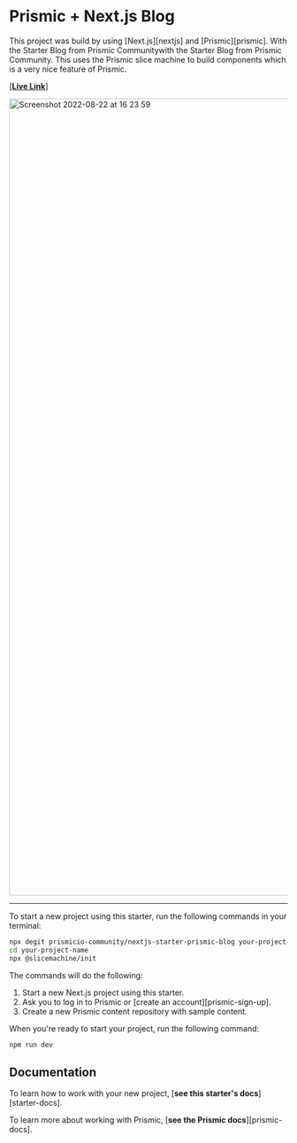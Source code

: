 # Prismic + Next.js Blog

This project was build by using [Next.js][nextjs] and [Prismic][prismic]. With the Starter Blog from Prismic Communitywith the Starter Blog from Prismic Community. This uses the Prismic slice machine to build components which is a very nice feature of Prismic.

[[**Live Link**](https://prismic-blog-asaasgeirs.vercel.app/)]

<img width="1440" alt="Screenshot 2022-08-22 at 16 23 59" src="https://user-images.githubusercontent.com/89387153/185971287-e78e2283-98f3-4b4a-b98d-78a8e3d9436c.png">


---------------------------------------------------------------

To start a new project using this starter, run the following commands in your terminal:

```sh
npx degit prismicio-community/nextjs-starter-prismic-blog your-project-name
cd your-project-name
npx @slicemachine/init
```

The commands will do the following:

1. Start a new Next.js project using this starter.
2. Ask you to log in to Prismic or [create an account][prismic-sign-up].
3. Create a new Prismic content repository with sample content.

When you're ready to start your project, run the following command:

```sh
npm run dev
```

## Documentation

To learn how to work with your new project, [**see this starter's docs**][starter-docs].

To learn more about working with Prismic, [**see the Prismic docs**][prismic-docs].

